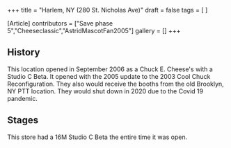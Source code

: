 +++
title = "Harlem, NY (280 St. Nicholas Ave)"
draft = false
tags = [ ]

[Article]
contributors = ["Save phase 5","Cheeseclassic","AstridMascotFan2005"]
gallery = []
+++
##  History ## 
This location opened in September 2006 as a Chuck E. Cheese's with a Studio C Beta. It opened with the 2005 update to the 2003 Cool Chuck Reconfiguration. They also would receive the booths from the old Brooklyn, NY PTT location. They would shut down in 2020 due to the Covid 19 pandemic. 

##  Stages ## 
This store had a 16M Studio C Beta the entire time it was open.